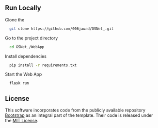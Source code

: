## Run Locally

Clone the

```bash
  git clone https://github.com/006jawad/GSNet_.git
```

Go to the project directory

```bash
  cd GSNet_/WebApp
```

Install dependencies

```bash
  pip install -r requirements.txt
```

Start the Web App

```bash
  flask run
```

## License

This software incorporates code from the publicly available repository  [Bootstrap](https://github.com/twbs/bootstrap) as an integral part of the template. Their code is released under the [MIT License](https://github.com/twbs/bootstrap/blob/main/LICENSE).
